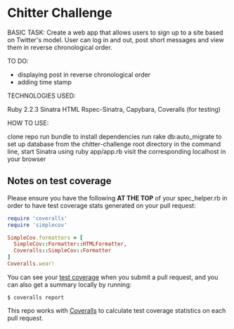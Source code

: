Chitter Challenge
=================

BASIC TASK:
Create a web app that allows users to sign up to a site based on Twitter's model. User can log in and out, post short messages and view them in reverse chronological order.

TO DO:

* displaying post in reverse chronological order
* adding time stamp

TECHNOLOGIES USED:

Ruby 2.2.3
Sinatra
HTML
Rspec-Sinatra, Capybara, Coveralls (for testing)

HOW TO USE:

clone repo
run bundle to install dependencies
run rake db:auto_migrate to set up database
from the chitter-challenge root directory in the command line, start Sinatra using ruby app/app.rb
visit the corresponding localhost in your browser

Notes on test coverage
----------------------

Please ensure you have the following **AT THE TOP** of your spec_helper.rb in order to have test coverage stats generated
on your pull request:

```ruby
require 'coveralls'
require 'simplecov'

SimpleCov.formatters = [
  SimpleCov::Formatter::HTMLFormatter,
  Coveralls::SimpleCov::Formatter
]
Coveralls.wear!
```

You can see your [test coverage](https://github.com/makersacademy/course/blob/master/pills/test_coverage.md) when you submit a pull request, and you can also get a summary locally by running:

```
$ coveralls report
```

This repo works with [Coveralls](https://coveralls.io/) to calculate test coverage statistics on each pull request.
